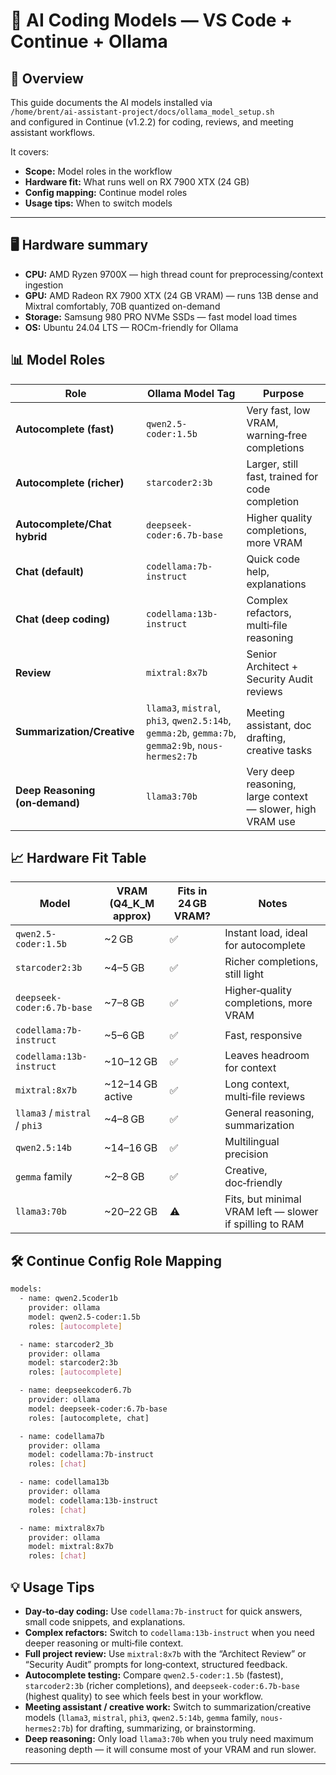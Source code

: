 # 🧠 AI Coding Models — VS Code + Continue + Ollama

## 📄 Overview
This guide documents the AI models installed via  
`/home/brent/ai-assistant-project/docs/ollama_model_setup.sh`  
and configured in Continue (v1.2.2) for coding, reviews, and meeting assistant workflows.

It covers:
- **Scope:** Model roles in the workflow
- **Hardware fit:** What runs well on RX 7900 XTX (24 GB)
- **Config mapping:** Continue model roles
- **Usage tips:** When to switch models

---

## 🖥️ Hardware summary
- **CPU:** AMD Ryzen 9700X — high thread count for preprocessing/context ingestion
- **GPU:** AMD Radeon RX 7900 XTX (24 GB VRAM) — runs 13B dense and Mixtral comfortably, 70B quantized on-demand
- **Storage:** Samsung 980 PRO NVMe SSDs — fast model load times
- **OS:** Ubuntu 24.04 LTS — ROCm-friendly for Ollama

## 📊 Model Roles

| Role | Ollama Model Tag | Purpose |
|------|------------------|---------|
| **Autocomplete (fast)** | `qwen2.5-coder:1.5b` | Very fast, low VRAM, warning‑free completions |
| **Autocomplete (richer)** | `starcoder2:3b` | Larger, still fast, trained for code completion |
| **Autocomplete/Chat hybrid** | `deepseek-coder:6.7b-base` | Higher quality completions, more VRAM |
| **Chat (default)** | `codellama:7b-instruct` | Quick code help, explanations |
| **Chat (deep coding)** | `codellama:13b-instruct` | Complex refactors, multi‑file reasoning |
| **Review** | `mixtral:8x7b` | Senior Architect + Security Audit reviews |
| **Summarization/Creative** | `llama3`, `mistral`, `phi3`, `qwen2.5:14b`, `gemma:2b`, `gemma:7b`, `gemma2:9b`, `nous-hermes2:7b` | Meeting assistant, doc drafting, creative tasks |
| **Deep Reasoning (on‑demand)** | `llama3:70b` | Very deep reasoning, large context — slower, high VRAM use |

## 📈 Hardware Fit Table

| Model | VRAM (Q4_K_M approx) | Fits in 24 GB VRAM? | Notes |
|-------|----------------------|--------------------|-------|
| `qwen2.5-coder:1.5b` | ~2 GB | ✅ | Instant load, ideal for autocomplete |
| `starcoder2:3b` | ~4–5 GB | ✅ | Richer completions, still light |
| `deepseek-coder:6.7b-base` | ~7–8 GB | ✅ | Higher‑quality completions, more VRAM |
| `codellama:7b-instruct` | ~5–6 GB | ✅ | Fast, responsive |
| `codellama:13b-instruct` | ~10–12 GB | ✅ | Leaves headroom for context |
| `mixtral:8x7b` | ~12–14 GB active | ✅ | Long context, multi‑file reviews |
| `llama3` / `mistral` / `phi3` | ~4–8 GB | ✅ | General reasoning, summarization |
| `qwen2.5:14b` | ~14–16 GB | ✅ | Multilingual precision |
| `gemma` family | ~2–8 GB | ✅ | Creative, doc‑friendly |
| `llama3:70b` | ~20–22 GB | ⚠️ | Fits, but minimal VRAM left — slower if spilling to RAM |

## 🛠 Continue Config Role Mapping

~~~bash
models:
  - name: qwen2.5coder1b
    provider: ollama
    model: qwen2.5-coder:1.5b
    roles: [autocomplete]

  - name: starcoder2_3b
    provider: ollama
    model: starcoder2:3b
    roles: [autocomplete]

  - name: deepseekcoder6.7b
    provider: ollama
    model: deepseek-coder:6.7b-base
    roles: [autocomplete, chat]

  - name: codellama7b
    provider: ollama
    model: codellama:7b-instruct
    roles: [chat]

  - name: codellama13b
    provider: ollama
    model: codellama:13b-instruct
    roles: [chat]

  - name: mixtral8x7b
    provider: ollama
    model: mixtral:8x7b
    roles: [chat]
~~~

## 💡 Usage Tips

- **Day‑to‑day coding:** Use `codellama:7b-instruct` for quick answers, small code snippets, and explanations.
- **Complex refactors:** Switch to `codellama:13b-instruct` when you need deeper reasoning or multi‑file context.
- **Full project review:** Use `mixtral:8x7b` with the “Architect Review” or “Security Audit” prompts for long‑context, structured feedback.
- **Autocomplete testing:** Compare `qwen2.5-coder:1.5b` (fastest), `starcoder2:3b` (richer completions), and `deepseek-coder:6.7b-base` (highest quality) to see which feels best in your workflow.
- **Meeting assistant / creative work:** Switch to summarization/creative models (`llama3`, `mistral`, `phi3`, `qwen2.5:14b`, `gemma` family, `nous-hermes2:7b`) for drafting, summarizing, or brainstorming.
- **Deep reasoning:** Only load `llama3:70b` when you truly need maximum reasoning depth — it will consume most of your VRAM and run slower.

---

